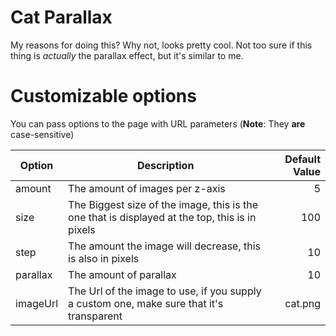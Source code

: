 # Cat Parallax

My reasons for doing this? Why not, looks pretty cool. Not too sure if this thing is _actually_ the parallax effect, but it's similar to me.

# Customizable options

You can pass options to the page with URL parameters (**Note**: They **are** case-sensitive)

| Option   | Description                                                                                    | Default Value |
| -------- | ---------------------------------------------------------------------------------------------- | ------------: |
| amount   | The amount of images per z-axis                                                                |             5 |
| size     | The Biggest size of the image, this is the one that is displayed at the top, this is in pixels |           100 |
| step     | The amount the image will decrease, this is also in pixels                                     |            10 |
| parallax | The amount of parallax                                                                         |            10 |
| imageUrl | The Url of the image to use, if you supply a custom one, make sure that it's transparent       |       cat.png |
